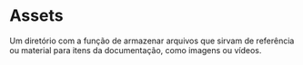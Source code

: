 # Assets
Um diretório com a função de armazenar arquivos que sirvam de referência ou material para itens da documentação, como imagens ou vídeos.
